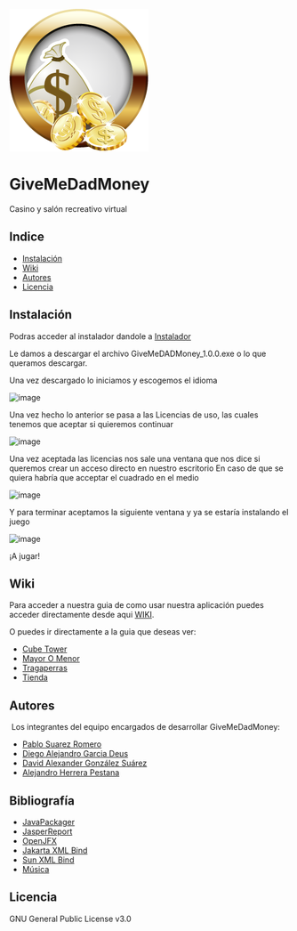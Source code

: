 ![GiveMeDadMoney](https://github.com/dam-dad/GiveMeDadMoney/blob/main/src/main/resources/images/Menu/icono.png)
# GiveMeDadMoney 

Casino y salón recreativo virtual

## Indice 

- [Instalación](#instalación)
- [Wiki](#wiki)
- [Autores](#autores)
- [Licencia](#licencia)


## Instalación

Podras acceder al instalador dandole a [Instalador](https://github.com/dam-dad/GiveMeDadMoney/releases)

Le damos a descargar el archivo GiveMeDADMoney_1.0.0.exe o lo que queramos descargar.

Una vez descargado lo iniciamos y escogemos el idioma

![image](https://user-images.githubusercontent.com/90903717/155432303-4e1ba331-4ab6-4304-90ac-a7a294a94ca3.png)

Una vez hecho lo anterior se pasa a las Licencias de uso, las cuales tenemos que aceptar si quieremos continuar

![image](https://user-images.githubusercontent.com/90903717/155432418-74bc3675-0769-4ba7-af31-9b3951c46927.png)

Una vez aceptada las licencias nos sale una ventana que nos dice si queremos crear un acceso directo en nuestro escritorio
En caso de que se quiera habría que acceptar el cuadrado en el medio

![image](https://user-images.githubusercontent.com/90903717/155432546-18ae3fae-6143-4268-8c53-296da1212e71.png)

Y para terminar aceptamos la siguiente ventana y ya se estaría instalando el juego

![image](https://user-images.githubusercontent.com/90903717/155432675-a708ce0f-916d-4d7b-b147-17d55557d315.png)

¡A jugar!


## Wiki
Para acceder a nuestra guia de como usar nuestra aplicación puedes acceder directamente desde aqui [WIKI](https://github.com/dam-dad/GiveMeDadMoney/wiki).

O puedes ir directamente a la guia que deseas ver:
- [Cube Tower](https://github.com/dam-dad/GiveMeDadMoney/wiki/Cube-Tower)
- [Mayor O Menor](https://github.com/dam-dad/GiveMeDadMoney/wiki/MayorOMenor)
- [Tragaperras](https://github.com/dam-dad/GiveMeDadMoney/wiki/Tragaperras)
- [Tienda](https://github.com/dam-dad/GiveMeDadMoney/wiki/Store)

## Autores

​		Los integrantes del equipo encargados de desarrollar GiveMeDadMoney:

- [Pablo Suarez Romero](https://github.com/PabloSR06)
- [Diego Alejandro Garcia Deus](https://github.com/Diego04012002)
- [David Alexander González Suárez](https://github.com/dalextf)
- [Alejandro Herrera Pestana](https://github.com/AlejandroHP96)

## Bibliografía

- [JavaPackager](https://github.com/fvarrui/JavaPackager)
- [JasperReport](https://github.com/dam-dad/JasperReports)
- [OpenJFX](https://mvnrepository.com/artifact/org.openjfx)
- [Jakarta XML Bind](https://mvnrepository.com/artifact/jakarta.xml.bind)
- [Sun XML Bind](https://mvnrepository.com/artifact/com.sun.xml.bind)
- [Música](https://soundcloud.com/misteredge)

## Licencia

GNU General Public License v3.0
